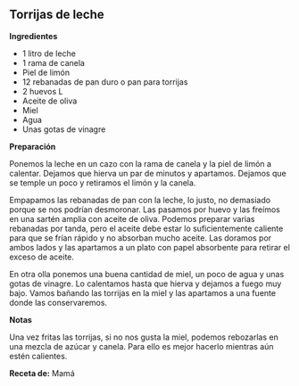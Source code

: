 ## Torrijas de leche

**Ingredientes**

- 1 litro de leche
- 1 rama de canela
- Piel de limón
- 12 rebanadas de pan duro o pan para torrijas
- 2 huevos L
- Aceite de oliva
- Miel
- Agua
- Unas gotas de vinagre

**Preparación**

Ponemos la leche en un cazo con la rama de canela y la piel de limón a calentar. Dejamos que hierva un par de minutos y apartamos. Dejamos que se temple un poco y retiramos el limón y la canela.

Empapamos las rebanadas de pan con la leche, lo justo, no demasiado porque se nos podrían desmoronar. Las pasamos por huevo y las freímos en una sartén amplia con aceite de oliva. Podemos preparar varias rebanadas por tanda, pero el aceite debe estar lo suficientemente caliente para que se frían rápido y no absorban mucho aceite. Las doramos por ambos lados y las apartamos a un plato con papel absorbente para retirar el exceso de aceite.

En otra olla ponemos una buena cantidad de miel, un poco de agua y unas gotas de vinagre. Lo calentamos hasta que hierva y dejamos a fuego muy bajo. Vamos bañando las torrijas en la miel y las apartamos a una fuente donde las conservaremos.

**Notas**

Una vez fritas las torrijas, si no nos gusta la miel, podemos rebozarlas en una mezcla de azúcar y canela. Para ello es mejor hacerlo mientras aún estén calientes.

**Receta de:** Mamá